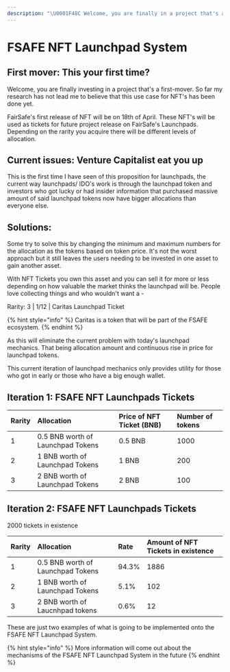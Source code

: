 ```yaml
---
description: "\U0001F48C Welcome, you are finally in a project that's a first-mover"
---
```


# FSAFE NFT Launchpad System

## First mover: This your first time?

Welcome, you are finally investing in a project that's a first-mover. So far my research has not lead me to believe that this use case for NFT's has been done yet. 

FairSafe's first release of NFT will be on 18th of April. These NFT's will be used as tickets for future project release on FairSafe's Launchpads. Depending on the rarity you acquire there will be different levels of allocation.

## Current issues: Venture Capitalist eat you up

This is the first time I have seen of this proposition for launchpads, the current way launchpads/ IDO's work is through the launchpad token and investors who got lucky or had insider information that purchased massive amount of said launchpad tokens now have bigger allocations than everyone else. 

## Solutions:

Some try to solve this by changing the minimum and maximum numbers for the allocation as the tokens based on token price. It's not the worst approach but it still leaves the users needing to be invested in one asset to gain another asset.

With NFT Tickets you own this asset and you can sell it for more or less depending on how valuable the market thinks the launchpad will be. People love collecting things and who wouldn't want a -

Rarity: 3 \| 1/12 \| Caritas Launchpad Ticket 

{% hint style="info" %}
Caritas is a token that will be part of the FSAFE ecosystem.
{% endhint %}

As this will eliminate the current problem with today's launchpad mechanics. That being allocation amount and continuous rise in price for launchpad tokens. 

This current iteration of launchpad mechanics only provides utility for those who got in early or those who have a big enough wallet. 

##  Iteration 1: FSAFE NFT Launchpads Tickets

| Rarity | Allocation | Price of NFT Ticket \(BNB\) | Number of tokens |
| :--- | :--- | :--- | :--- |
| 1 | 0.5 BNB worth of Launchpad Tokens | 0.5 BNB | 1000 |
| 2 | 1 BNB worth of Launchpad Tokens | 1 BNB | 200 |
| 3 | 2 BNB worth of Launchpad Tokens | 2 BNB | 100 |

##  Iteration 2: FSAFE NFT Launchpads Tickets

2000 tickets in existence 

| Rarity | Allocation | Rate | Amount of NFT Tickets in existence |
| :--- | :--- | :--- | :--- |
| 1 | 0.5 BNB worth of Launchpad Tokens |  94.3% | 1886 |
| 2 | 1 BNB worth of Launchpad Tokens  | 5.1% | 102  |
| 3 |  2 BNB worth of Laucnhpad tokens | 0.6% | 12 |

These are just two examples of what is going to be implemented onto the FSAFE NFT Launchpad System.

{% hint style="info" %}
More information will come out about the mechanisms of the FSAFE NFT Launchpad System in the future
{% endhint %}


